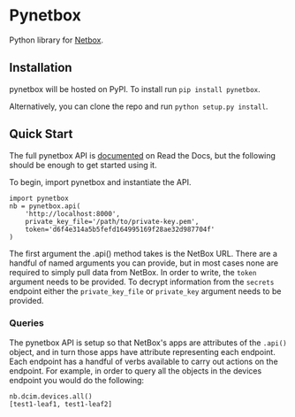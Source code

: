 # Pynetbox
Python library for [Netbox](https://github.com/digitalocean/netbox).

## Installation
pynetbox will be hosted on PyPI. To install run `pip install pynetbox`.

Alternatively, you can clone the repo and run `python setup.py install`.

## Quick Start
The full pynetbox API is [documented](http://pynetbox.readthedocs.io/en/latest/) on Read the Docs, but the following should be enough to get started using it.

To begin, import pynetbox and instantiate the API.

```
import pynetbox
nb = pynetbox.api(
    'http://localhost:8000',
    private_key_file='/path/to/private-key.pem',
    token='d6f4e314a5b5fefd164995169f28ae32d987704f'
)
```
The first argument the .api() method takes is the NetBox URL. There are a handful of named arguments you can provide, but in most cases none are required to simply pull data from NetBox. In order to write, the `token` argument needs to be provided. To decrypt information from the `secrets` endpoint either the `private_key_file` or `private_key` argument needs to be provided.

### Queries
The pynetbox API is setup so that NetBox's apps are attributes of the `.api()` object, and in turn those apps have attribute representing each endpoint. Each endpoint has a handful of verbs available to carry out actions on the endpoint. For example, in order to query all the objects in the devices endpoint you would do the following:

```
nb.dcim.devices.all()
[test1-leaf1, test1-leaf2]
```